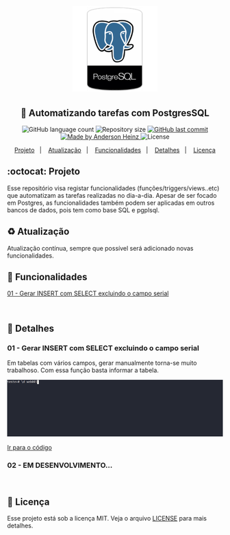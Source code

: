 <h1 align="center">
<img alt="Be The Hero" src="assets/img/postgres.png" height="'130" width="200px">
</h1>

<h2 align="center">
  🚀 Automatizando tarefas com PostgresSQL
</h2>

<p align="center">
  <img alt="GitHub language count" src="https://img.shields.io/github/languages/count/andersonheinz/postgresql-automatizando-tarefas">

  <img alt="Repository size" src="https://img.shields.io/github/repo-size/andersonheinz/postgresql-automatizando-tarefas">
  
  <a href="https://github.com/andersonheinz/postgresql-automatizando-tarefas/commits/master">
    <img alt="GitHub last commit" src="https://img.shields.io/github/last-commit/andersonheinz/postgresql-automatizando-tarefas">
  </a>

  <a href="#">
    <img alt="Made by Anderson Heinz" src="https://img.shields.io/badge/made%20by-andersonheinz-red">
  </a>

  <img alt="License" src="https://img.shields.io/badge/license-MIT-brightgreen">
</p>

<p align="center">
  <a href="#octocat-projeto">Projeto</a>&nbsp;&nbsp;&nbsp;|&nbsp;&nbsp;&nbsp;
  <a href="#recycle-atualizacao">Atualização</a>&nbsp;&nbsp;&nbsp;|&nbsp;&nbsp;&nbsp;
  <a href="#bookmark_tabs-funcionalidades">Funcionalidades</a>&nbsp;&nbsp;&nbsp;|&nbsp;&nbsp;&nbsp;  
  <a href="#rocket-detalhes">Detalhes</a>&nbsp;&nbsp;&nbsp;|&nbsp;&nbsp;&nbsp;
  <a href="#memo-licença">Licença</a>
</p>

## :octocat: Projeto
Esse repositório visa registar funcionalidades (funções/triggers/views..etc) que automatizam as tarefas realizadas no dia-a-dia. Apesar de ser focado em Postgres, as funcionalidades também podem ser aplicadas em outros bancos de dados, pois tem como base SQL e pgplsql.

## :recycle: Atualização
Atualização contínua, sempre que possível será adicionado novas funcionalidades.

## :bookmark_tabs: Funcionalidades

<a href="#01---gerar-insert-com-select-excluindo-o-campo-serial">01 - Gerar INSERT com SELECT excluindo o campo serial</a>

<br>

## :rocket: Detalhes

### 01 - Gerar INSERT com SELECT excluindo o campo serial
Em tabelas com vários campos, gerar manualmente torna-se muito trabalhoso. Com essa função basta informar a tabela.
<div align="center">
<img alt="Be The Hero" src="assets/gifs/generate_insert_values_without_nextval.gif">
</div>

<a href="https://github.com/andersonheinz/postgresql-automatizando-tarefas/blob/master/functions/generate_insert_values_without_nextval.sql">Ir para o código</a>

### 02 - EM DESENVOLVIMENTO...

<br>

## :memo: Licença

Esse projeto está sob a licença MIT. Veja o arquivo [LICENSE](LICENSE) para mais detalhes.

